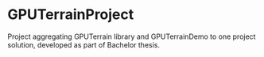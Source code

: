 # GPUTerrainProject
Project aggregating GPUTerrain library and GPUTerrainDemo to one project solution, developed as part of Bachelor thesis.
